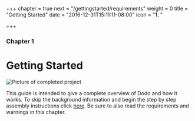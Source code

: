 +++
chapter = true
next = "/gettingstarted/requirements"
weight = 0
title = "Getting Started"
date = "2016-12-31T15:11:11-08:00"
icon = "<b>1. </b>"

+++

### Chapter 1

# Getting Started

![Picture of completed project](/dodo.jpg)

This guide is intended to give a complete overview of Dodo and how it works. To skip the background information and begin the step by step assembly instructions click [here](/mainboard/assembly). Be sure to also read the requirements and warnings in this chapter.
